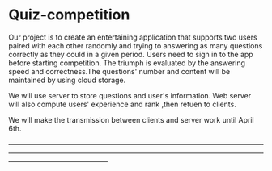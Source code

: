 # Quiz-competition
</p>
Our project is to create an entertaining application that supports two users paired with each other randomly and trying to answering as many questions correctly as they could in a given period. Users need to sign in to the app before starting competition. The triumph is evaluated by the answering speed and correctness.The questions' number and content will be maintained by using cloud storage.
<p>
</p>
We will use server to store questions and user's information. Web server will also compute users' experience and rank ,then retuen to clients.
<p>
</p>
We will make the transmission between clients and server work until April 6th.
<p>
</p>
——————————————————————————————————————————————————————————————————————————————————————
<p>
</p>

<p>
